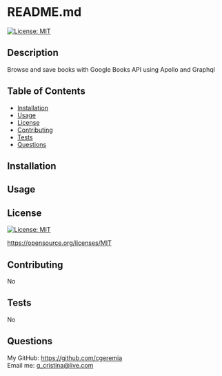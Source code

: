 # README.md
  
  [![License: MIT](https://img.shields.io/badge/License-MIT-yellow.svg)](https://opensource.org/licenses/MIT)

  ## Description
Browse and save books with Google Books API using Apollo and Graphql
 

  ## Table of Contents

  * [Installation](#installation)
  * [Usage](#usage)
  * [License](#license)
  * [Contributing](#contributing)
  * [Tests](#tests)
  * [Questions](#questions)

  ## Installation

 
  ## Usage



  ## License

  [![License: MIT](https://img.shields.io/badge/License-MIT-yellow.svg)](https://opensource.org/licenses/MIT)
  
  https://opensource.org/licenses/MIT 
    

  ## Contributing
No
  
  ## Tests
 No

  ## Questions
  My GitHub: https://github.com/cgeremia <br>
  Email me: g_cristina@live.com
  
  
  